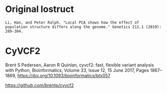 
# Original lostruct
```
Li, Han, and Peter Ralph. "Local PCA shows how the effect of population structure differs along the genome." Genetics 211.1 (2019): 289-304.
```
# CyVCF2
Brent S Pedersen, Aaron R Quinlan, cyvcf2: fast, flexible variant analysis with Python, Bioinformatics, Volume 33, Issue 12, 15 June 2017, Pages 1867–1869, https://doi.org/10.1093/bioinformatics/btx057

https://github.com/brentp/cyvcf2